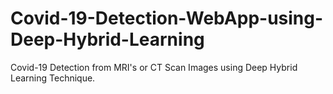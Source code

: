# Covid-19-Detection-WebApp-using-Deep-Hybrid-Learning
Covid-19 Detection from MRI's or CT Scan Images using Deep Hybrid Learning Technique.  

